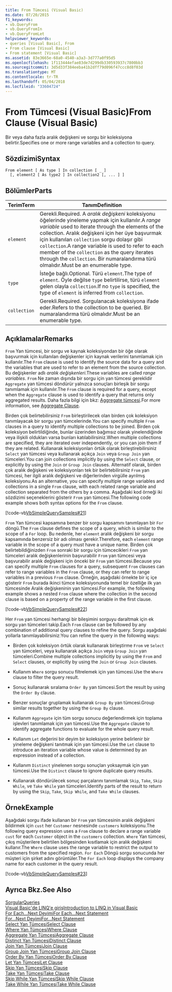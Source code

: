 ```yaml
---
title: From Tümcesi (Visual Basic)
ms.date: 07/20/2015
f1_keywords:
- vb.QueryFrom
- vb.QueryFromIn
- vb.QueryFromLet
helpviewer_keywords:
- queries [Visual Basic], From
- From clause [Visual Basic]
- From statement [Visual Basic]
ms.assetid: 83e3665e-68a0-4540-a3a3-3d777a0f95d5
ms.openlocfilehash: 1f113444efae83de7d299db330593937c7800bb3
ms.sourcegitcommit: 3d5d33f384eeba41b2dff79d096f47ccc8d8f03d
ms.translationtype: MT
ms.contentlocale: tr-TR
ms.lasthandoff: 05/04/2018
ms.locfileid: "33604724"
---
```

# <a name="from-clause-visual-basic"></a><span data-ttu-id="602fa-102">From Tümcesi (Visual Basic)</span><span class="sxs-lookup"><span data-stu-id="602fa-102">From Clause (Visual Basic)</span></span>
<span data-ttu-id="602fa-103">Bir veya daha fazla aralık değişkeni ve sorgu bir koleksiyona belirtir.</span><span class="sxs-lookup"><span data-stu-id="602fa-103">Specifies one or more range variables and a collection to query.</span></span>  
  
## <a name="syntax"></a><span data-ttu-id="602fa-104">Sözdizimi</span><span class="sxs-lookup"><span data-stu-id="602fa-104">Syntax</span></span>  
  
```  
From element [ As type ] In collection [ _ ]  
  [, element2 [ As type2 ] In collection2 [, ... ] ]  
```  
  
## <a name="parts"></a><span data-ttu-id="602fa-105">Bölümler</span><span class="sxs-lookup"><span data-stu-id="602fa-105">Parts</span></span>  
  
|<span data-ttu-id="602fa-106">Terim</span><span class="sxs-lookup"><span data-stu-id="602fa-106">Term</span></span>|<span data-ttu-id="602fa-107">Tanım</span><span class="sxs-lookup"><span data-stu-id="602fa-107">Definition</span></span>|  
|---|---|  
|`element`|<span data-ttu-id="602fa-108">Gerekli.</span><span class="sxs-lookup"><span data-stu-id="602fa-108">Required.</span></span> <span data-ttu-id="602fa-109">A *aralık değişkeni* koleksiyonu öğelerinde yineleme yapmak için kullanılır.</span><span class="sxs-lookup"><span data-stu-id="602fa-109">A *range variable* used to iterate through the elements of the collection.</span></span> <span data-ttu-id="602fa-110">Aralık değişkeni için her üye başvurmak için kullanılan `collection` sorgu dolaşır gibi `collection`.</span><span class="sxs-lookup"><span data-stu-id="602fa-110">A range variable is used to refer to each member of the `collection` as the query iterates through the `collection`.</span></span> <span data-ttu-id="602fa-111">Bir numaralandırma türü olmalıdır.</span><span class="sxs-lookup"><span data-stu-id="602fa-111">Must be an enumerable type.</span></span>|  
|`type`|<span data-ttu-id="602fa-112">İsteğe bağlı.</span><span class="sxs-lookup"><span data-stu-id="602fa-112">Optional.</span></span> <span data-ttu-id="602fa-113">Türü `element`.</span><span class="sxs-lookup"><span data-stu-id="602fa-113">The type of `element`.</span></span> <span data-ttu-id="602fa-114">Öyle değilse `type` belirtilirse, türü `element` gelen olayla `collection`.</span><span class="sxs-lookup"><span data-stu-id="602fa-114">If no `type` is specified, the type of `element` is inferred from `collection`.</span></span>|  
|`collection`|<span data-ttu-id="602fa-115">Gerekli.</span><span class="sxs-lookup"><span data-stu-id="602fa-115">Required.</span></span> <span data-ttu-id="602fa-116">Sorgulanacak koleksiyona ifade eder.</span><span class="sxs-lookup"><span data-stu-id="602fa-116">Refers to the collection to be queried.</span></span> <span data-ttu-id="602fa-117">Bir numaralandırma türü olmalıdır.</span><span class="sxs-lookup"><span data-stu-id="602fa-117">Must be an enumerable type.</span></span>|  
  
## <a name="remarks"></a><span data-ttu-id="602fa-118">Açıklamalar</span><span class="sxs-lookup"><span data-stu-id="602fa-118">Remarks</span></span>  
 <span data-ttu-id="602fa-119">`From` Yan tümcesi, bir sorgu ve kaynak koleksiyondan bir öğe olarak başvurmak için kullanılan değişkenler için kaynak verilerini tanımlamak için kullanılır.</span><span class="sxs-lookup"><span data-stu-id="602fa-119">The `From` clause is used to identify the source data for a query and the variables that are used to refer to an element from the source collection.</span></span> <span data-ttu-id="602fa-120">Bu değişkenler adlı *aralık değişkenleri*.</span><span class="sxs-lookup"><span data-stu-id="602fa-120">These variables are called *range variables*.</span></span> <span data-ttu-id="602fa-121">`From` Ne zaman dışında bir sorgu için yan tümcesi gereklidir `Aggregate` yan tümcesi döndürür yalnızca sonuçları birleşik bir sorgu tanımlamak için kullanılır.</span><span class="sxs-lookup"><span data-stu-id="602fa-121">The `From` clause is required for a query, except when the `Aggregate` clause is used to identify a query that returns only aggregated results.</span></span> <span data-ttu-id="602fa-122">Daha fazla bilgi için bkz: [Aggregate tümcesi](../../../visual-basic/language-reference/queries/aggregate-clause.md).</span><span class="sxs-lookup"><span data-stu-id="602fa-122">For more information, see [Aggregate Clause](../../../visual-basic/language-reference/queries/aggregate-clause.md).</span></span>  
  
 <span data-ttu-id="602fa-123">Birden çok belirtebilirsiniz `From` birleştirilecek olan birden çok koleksiyon tanımlayacak bir sorgu yan tümcelerinde.</span><span class="sxs-lookup"><span data-stu-id="602fa-123">You can specify multiple `From` clauses in a query to identify multiple collections to be joined.</span></span> <span data-ttu-id="602fa-124">Birden çok koleksiyon belirtildiğinde, bunlar üzerinden bağımsız olarak yinelendiğinde veya ilişkili oldukları varsa bunları katılabilirsiniz.</span><span class="sxs-lookup"><span data-stu-id="602fa-124">When multiple collections are specified, they are iterated over independently, or you can join them if they are related.</span></span> <span data-ttu-id="602fa-125">Kullanarak koleksiyonları örtük olarak birleştirebilirsiniz `Select` yan tümcesi veya kullanarak açıkça `Join` veya `Group Join` yan tümceleri.</span><span class="sxs-lookup"><span data-stu-id="602fa-125">You can join collections implicitly by using the `Select` clause, or explicitly by using the `Join` or `Group Join` clauses.</span></span> <span data-ttu-id="602fa-126">Alternatif olarak, birden çok aralık değişkeni ve koleksiyonları tek bir belirtebilirsiniz `From` yan tümcesi, her ilgili aralık değişkeni ve diğerlerinden virgülle ayrılmış koleksiyonu.</span><span class="sxs-lookup"><span data-stu-id="602fa-126">As an alternative, you can specify multiple range variables and collections in a single `From` clause, with each related range variable and collection separated from the others by a comma.</span></span> <span data-ttu-id="602fa-127">Aşağıdaki kod örneği iki sözdizimi seçeneklerini gösterir `From` yan tümcesi.</span><span class="sxs-lookup"><span data-stu-id="602fa-127">The following code example shows both syntax options for the `From` clause.</span></span>  
  
 [!code-vb[VbSimpleQuerySamples#21](../../../visual-basic/language-reference/queries/codesnippet/VisualBasic/from-clause_1.vb)]  
  
 <span data-ttu-id="602fa-128">`From` Yan tümcesi kapsamına benzer bir sorgu kapsamını tanımlayan bir `For` döngü.</span><span class="sxs-lookup"><span data-stu-id="602fa-128">The `From` clause defines the scope of a query, which is similar to the scope of a `For` loop.</span></span> <span data-ttu-id="602fa-129">Bu nedenle, her `element` aralık değişkeni bir sorgu kapsamında benzersiz bir adı olması gerekir.</span><span class="sxs-lookup"><span data-stu-id="602fa-129">Therefore, each `element` range variable in the scope of a query must have a unique name.</span></span> <span data-ttu-id="602fa-130">Birden çok belirtebildiğinizden `From` sonraki bir sorgu için tümcecikleri `From` yan tümceleri aralık değişkenlerinin başvurabilir `From` yan tümcesi veya başvurabilir aralık değişkeni için önceki bir `From` yan tümcesi.</span><span class="sxs-lookup"><span data-stu-id="602fa-130">Because you can specify multiple `From` clauses for a query, subsequent `From` clauses can refer to range variables in the `From` clause, or they can refer to range variables in a previous `From` clause.</span></span> <span data-ttu-id="602fa-131">Örneğin, aşağıdaki örnekte bir iç içe gösterir `From` burada ikinci tümce koleksiyonunda temel bir özelliğe ilk yan tümcesinde Aralık değişkeninin yan tümcesi.</span><span class="sxs-lookup"><span data-stu-id="602fa-131">For example, the following example shows a nested `From` clause where the collection in the second clause is based on a property of the range variable in the first clause.</span></span>  
  
 [!code-vb[VbSimpleQuerySamples#22](../../../visual-basic/language-reference/queries/codesnippet/VisualBasic/from-clause_2.vb)]  
  
 <span data-ttu-id="602fa-132">Her `From` yan tümcesi herhangi bir bileşimini sorguyu daraltmak için ek sorgu yan tümceleri takip.</span><span class="sxs-lookup"><span data-stu-id="602fa-132">Each `From` clause can be followed by any combination of additional query clauses to refine the query.</span></span> <span data-ttu-id="602fa-133">Sorgu aşağıdaki yollarla tanımlayabilirsiniz:</span><span class="sxs-lookup"><span data-stu-id="602fa-133">You can refine the query in the following ways:</span></span>  
  
-   <span data-ttu-id="602fa-134">Birden çok koleksiyon örtük olarak kullanarak birleştirme `From` ve `Select` yan tümceleri, veya kullanarak açıkça `Join` veya `Group Join` yan tümceleri.</span><span class="sxs-lookup"><span data-stu-id="602fa-134">Combine multiple collections implicitly by using the `From` and `Select` clauses, or explicitly by using the `Join` or `Group Join` clauses.</span></span>  
  
-   <span data-ttu-id="602fa-135">Kullanım `Where` sorgu sonucu filtrelemek için yan tümcesi.</span><span class="sxs-lookup"><span data-stu-id="602fa-135">Use the `Where` clause to filter the query result.</span></span>  
  
-   <span data-ttu-id="602fa-136">Sonuç kullanarak sıralama `Order By` yan tümcesi.</span><span class="sxs-lookup"><span data-stu-id="602fa-136">Sort the result by using the `Order By` clause.</span></span>  
  
-   <span data-ttu-id="602fa-137">Benzer sonuçlar gruplamak kullanarak `Group By` yan tümcesi.</span><span class="sxs-lookup"><span data-stu-id="602fa-137">Group similar results together by using the `Group By` clause.</span></span>  
  
-   <span data-ttu-id="602fa-138">Kullanım `Aggregate` için tüm sorgu sonucu değerlendirmek için toplama işlevleri tanımlamak için yan tümcesi.</span><span class="sxs-lookup"><span data-stu-id="602fa-138">Use the `Aggregate` clause to identify aggregate functions to evaluate for the whole query result.</span></span>  
  
-   <span data-ttu-id="602fa-139">Kullanım `Let` değerini bir deyim bir koleksiyon yerine belirlenir bir yineleme değişkeni tanıtmak için yan tümcesi.</span><span class="sxs-lookup"><span data-stu-id="602fa-139">Use the `Let` clause to introduce an iteration variable whose value is determined by an expression instead of a collection.</span></span>  
  
-   <span data-ttu-id="602fa-140">Kullanım `Distinct` yinelenen sorgu sonuçları yoksaymak için yan tümcesi.</span><span class="sxs-lookup"><span data-stu-id="602fa-140">Use the `Distinct` clause to ignore duplicate query results.</span></span>  
  
-   <span data-ttu-id="602fa-141">Kullanarak döndürülecek sonuç parçalarını tanımlamak `Skip`, `Take`, `Skip While`, ve `Take While` yan tümceleri.</span><span class="sxs-lookup"><span data-stu-id="602fa-141">Identify parts of the result to return by using the `Skip`, `Take`, `Skip While`, and `Take While` clauses.</span></span>  
  
## <a name="example"></a><span data-ttu-id="602fa-142">Örnek</span><span class="sxs-lookup"><span data-stu-id="602fa-142">Example</span></span>  
 <span data-ttu-id="602fa-143">Aşağıdaki sorgu ifade kullanan bir `From` yan tümcesinin aralık değişkeni bildirmek için `cust` her `Customer` nesnesinde `customers` koleksiyonu.</span><span class="sxs-lookup"><span data-stu-id="602fa-143">The following query expression uses a `From` clause to declare a range variable `cust` for each `Customer` object in the `customers` collection.</span></span> <span data-ttu-id="602fa-144">`Where` Yan tümcesi, çıkış müşterilere belirtilen bölgesinden kısıtlamak için aralık değişkeni kullanır.</span><span class="sxs-lookup"><span data-stu-id="602fa-144">The `Where` clause uses the range variable to restrict the output to customers from the specified region.</span></span> <span data-ttu-id="602fa-145">`For Each` Döngü sorgu sonucunda her müşteri için şirket adını görüntüler.</span><span class="sxs-lookup"><span data-stu-id="602fa-145">The `For Each` loop displays the company name for each customer in the query result.</span></span>  
  
 [!code-vb[VbSimpleQuerySamples#23](../../../visual-basic/language-reference/queries/codesnippet/VisualBasic/from-clause_3.vb)]  
  
## <a name="see-also"></a><span data-ttu-id="602fa-146">Ayrıca Bkz.</span><span class="sxs-lookup"><span data-stu-id="602fa-146">See Also</span></span>  
 [<span data-ttu-id="602fa-147">Sorgular</span><span class="sxs-lookup"><span data-stu-id="602fa-147">Queries</span></span>](../../../visual-basic/language-reference/queries/queries.md)  
 [<span data-ttu-id="602fa-148">Visual Basic'de LINQ'e giriş</span><span class="sxs-lookup"><span data-stu-id="602fa-148">Introduction to LINQ in Visual Basic</span></span>](../../../visual-basic/programming-guide/language-features/linq/introduction-to-linq.md)  
 [<span data-ttu-id="602fa-149">For Each...Next Deyimi</span><span class="sxs-lookup"><span data-stu-id="602fa-149">For Each...Next Statement</span></span>](../../../visual-basic/language-reference/statements/for-each-next-statement.md)  
 [<span data-ttu-id="602fa-150">For...Next Deyimi</span><span class="sxs-lookup"><span data-stu-id="602fa-150">For...Next Statement</span></span>](../../../visual-basic/language-reference/statements/for-next-statement.md)  
 [<span data-ttu-id="602fa-151">Select Yan Tümcesi</span><span class="sxs-lookup"><span data-stu-id="602fa-151">Select Clause</span></span>](../../../visual-basic/language-reference/queries/select-clause.md)  
 [<span data-ttu-id="602fa-152">Where Yan Tümcesi</span><span class="sxs-lookup"><span data-stu-id="602fa-152">Where Clause</span></span>](../../../visual-basic/language-reference/queries/where-clause.md)  
 [<span data-ttu-id="602fa-153">Aggregate Yan Tümcesi</span><span class="sxs-lookup"><span data-stu-id="602fa-153">Aggregate Clause</span></span>](../../../visual-basic/language-reference/queries/aggregate-clause.md)  
 [<span data-ttu-id="602fa-154">Distinct Yan Tümcesi</span><span class="sxs-lookup"><span data-stu-id="602fa-154">Distinct Clause</span></span>](../../../visual-basic/language-reference/queries/distinct-clause.md)  
 [<span data-ttu-id="602fa-155">Join Yan Tümcesi</span><span class="sxs-lookup"><span data-stu-id="602fa-155">Join Clause</span></span>](../../../visual-basic/language-reference/queries/join-clause.md)  
 [<span data-ttu-id="602fa-156">Group Join Yan Tümcesi</span><span class="sxs-lookup"><span data-stu-id="602fa-156">Group Join Clause</span></span>](../../../visual-basic/language-reference/queries/group-join-clause.md)  
 [<span data-ttu-id="602fa-157">Order By Yan Tümcesi</span><span class="sxs-lookup"><span data-stu-id="602fa-157">Order By Clause</span></span>](../../../visual-basic/language-reference/queries/order-by-clause.md)  
 [<span data-ttu-id="602fa-158">Let Yan Tümcesi</span><span class="sxs-lookup"><span data-stu-id="602fa-158">Let Clause</span></span>](../../../visual-basic/language-reference/queries/let-clause.md)  
 [<span data-ttu-id="602fa-159">Skip Yan Tümcesi</span><span class="sxs-lookup"><span data-stu-id="602fa-159">Skip Clause</span></span>](../../../visual-basic/language-reference/queries/skip-clause.md)  
 [<span data-ttu-id="602fa-160">Take Yan Tümcesi</span><span class="sxs-lookup"><span data-stu-id="602fa-160">Take Clause</span></span>](../../../visual-basic/language-reference/queries/take-clause.md)  
 [<span data-ttu-id="602fa-161">Skip While Yan Tümcesi</span><span class="sxs-lookup"><span data-stu-id="602fa-161">Skip While Clause</span></span>](../../../visual-basic/language-reference/queries/skip-while-clause.md)  
 [<span data-ttu-id="602fa-162">Take While Yan Tümcesi</span><span class="sxs-lookup"><span data-stu-id="602fa-162">Take While Clause</span></span>](../../../visual-basic/language-reference/queries/take-while-clause.md)
